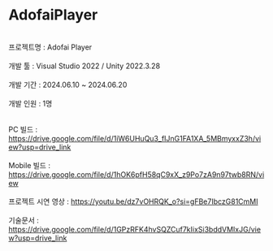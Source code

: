 # AdofaiPlayer

<br> 프로젝트명 : Adofai Player </br>
<br> 개발 툴 : Visual Studio 2022 / Unity 2022.3.28  </br>
<br> 개발 기간 : 2024.06.10 ~ 2024.06.20  </br>
<br> 개발 인원 : 1명 </br>

<br> PC 빌드 : https://drive.google.com/file/d/1iW6UHuQu3_fIJnG1FA1XA_5MBmyxxZ3h/view?usp=drive_link </br>
<br> Mobile 빌드 : https://drive.google.com/file/d/1hOK6pfH58qC9xX_z9Po7zA9n97twb8RN/view </br>
<br> 프로젝트 시연 영상 : https://youtu.be/dz7vOHRQK_o?si=gFBe7IbczG81CmMI </br>
<br> 기술문서 : https://drive.google.com/file/d/1GPzRFK4hvSQZCuf7kIixSi3bddVMIxJG/view?usp=drive_link </br>
